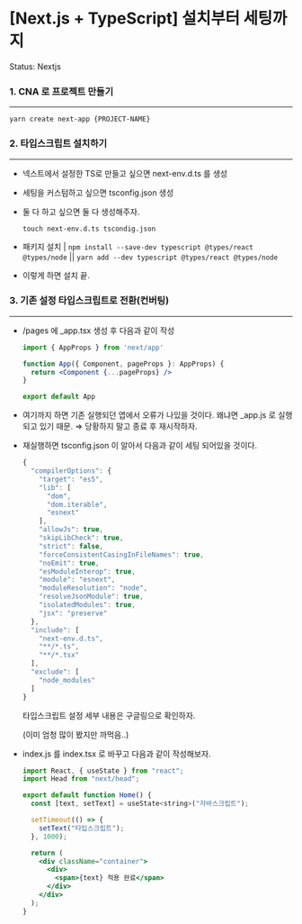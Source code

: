 # [Next.js + TypeScript] 설치부터 세팅까지

Status: Nextjs

### 1. CNA 로 프로젝트 만들기

---

`yarn create next-app {PROJECT-NAME}`

### 2. 타입스크립트 설치하기

---

- 넥스트에서 설정한 TS로 만들고 싶으면 next-env.d.ts 를 생성
- 세팅을 커스텀하고 싶으면 tsconfig.json 생성
- 둘 다 하고 싶으면 둘 다 생성해주자.
    
    `touch next-env.d.ts tscondig.json`
    
- 패키지 설치 | `npm install --save-dev typescript @types/react @types/node` || `yarn add --dev typescript @types/react @types/node`
- 이렇게 하면 설치 끝.

### 3. 기존 설정 타입스크립트로 전환(컨버팅)

---

- /pages 에 _app.tsx 생성 후 다음과 같이 작성
    
    ```jsx
    import { AppProps } from 'next/app'
    
    function App({ Component, pageProps }: AppProps) {
      return <Component {...pageProps} />
    }
    
    export default App
    ```
    
- 여기까지 하면 기존 실행되던 앱에서 오류가 나있을 것이다. 왜냐면 _app.js 로 실행되고 있기 때문. ⇒ 당황하지 말고 종료 후 재시작하자.
- 재실행하면 tsconfig.json 이 알아서 다음과 같이 세팅 되어있을 것이다.
    
    ```jsx
    {
      "compilerOptions": {
        "target": "es5",
        "lib": [
          "dom",
          "dom.iterable",
          "esnext"
        ],
        "allowJs": true,
        "skipLibCheck": true,
        "strict": false,
        "forceConsistentCasingInFileNames": true,
        "noEmit": true,
        "esModuleInterop": true,
        "module": "esnext",
        "moduleResolution": "node",
        "resolveJsonModule": true,
        "isolatedModules": true,
        "jsx": "preserve"
      },
      "include": [
        "next-env.d.ts",
        "**/*.ts",
        "**/*.tsx"
      ],
      "exclude": [
        "node_modules"
      ]
    }
    ```
    
    타입스크립트 설정 세부 내용은 구글링으로 확인하자.
    
    (이미 엄청 많이 봤지만 까먹음..)
    
- index.js 를 index.tsx 로 바꾸고 다음과 같이 작성해보자.
    
    ```jsx
    import React, { useState } from "react";
    import Head from "next/head";
    
    export default function Home() {
      const [text, setText] = useState<string>("자바스크립트");
    
      setTimeout(() => {
        setText("타입스크립트");
      }, 1000);
    
      return (
        <div className="container">
          <div>
            <span>{text} 적용 완료</span>
          </div>
        </div>
      );
    }
    ```
